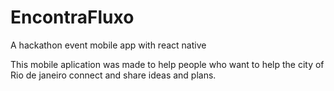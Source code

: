 # EncontraFluxo
A hackathon event mobile app with react native


This mobile aplication was made to help people who want to help the city of Rio de janeiro connect and share ideas and plans.
